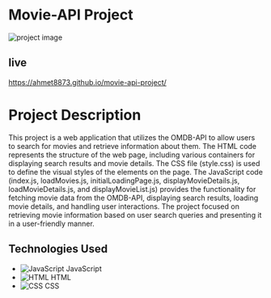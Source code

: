 # Movie-API Project
![project image](https://i.ibb.co/RQRJrTS/Screenshot-2023-07-21-at-15-02-38.png)
## live 
 https://ahmet8873.github.io/movie-api-project/

 # Project Description
This project is a web application that utilizes the OMDB-API to allow users to search for movies and retrieve information about them.
The HTML code represents the structure of the web page, including various containers for displaying search results and movie details. The CSS file (style.css) is used to define the visual styles of the elements on the page. The JavaScript code (index.js, loadMovies.js, initialLoadingPage.js, displayMovieDetails.js, loadMovieDetails.js, and displayMovieList.js) provides the functionality for fetching movie data from the OMDB-API, displaying search results, loading movie details, and handling user interactions. The project  focused on retrieving movie information based on user search queries and presenting it in a user-friendly manner.
## Technologies Used

- ![JavaScript](https://fontawesome.com/icons/javascript?style=brands) JavaScript
- ![HTML](https://fontawesome.com/icons/html5?style=brands) HTML
- ![CSS](https://fontawesome.com/icons/css3-alt?style=brands) CSS


